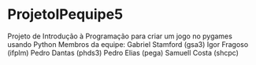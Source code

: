 # ProjetoIPequipe5
Projeto de Introdução à Programação para criar um jogo no pygames usando Python
Membros da equipe:
Gabriel Stamford (gsa3)
Igor Fragoso (ifplm)
Pedro Dantas (phds3)
Pedro Elias (pega)
Samuell Costa (shcpc)

